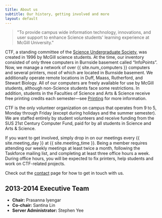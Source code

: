 ```yaml
---
title: About us
subtitle: Our history, getting involved and more
layout: default
---
```


> "To provide campus wide information technology, innovations, and user support to enhance Science students' learning experience at McGill University."

CTF, a standing committee of the [Science Undergraduate Society](http://sus.mcgill.ca), was created in 1996 by McGill science students. At the time, our inventory consisted of only three computers in Burnside basement called &ldquo;InfoPoints&rdquo;. Now, we manage a network of over {{ site.num_computers }} computers and several printers, most of which are located in Burnside basement. We additionally operate remote locations in Duff, Maass, Rutherford, and Stewart Biology. All of our computers are freely available for use by McGill students, although non-Science students face some restrictions. In addition, students in the Faculties of Science and Arts & Science receive free printing credits each semester&mdash;see [Printing](printing.html) for more information.

CTF is the only volunteer organization on campus that operates from 9 to 5, Monday through Friday (except during holidays and the summer semester). We are staffed entirely by student volunteers and receive funding from the SUS 21st Century Computer Fund, paid for by all students in Science and Arts & Science.

If you want to get involved, simply drop in on our meetings every {{ site.meeting_day }} at {{ site.meeting_time }}. Being a member requires attending our weekly meetings at least twice a month, following the Taskforce mailing list, and completing at least three office hours a week. During office hours, you will be expected to fix printers, help students and work on CTF-related projects.

Check out the [contact](contact.html) page for how to get in touch with us.

2013-2014 Executive Team
------------------------

* **Chair:** Prasanna Iyengar
* **Co-chair:** Santina Lin
* **Server Administrator:** Stephen Yee
